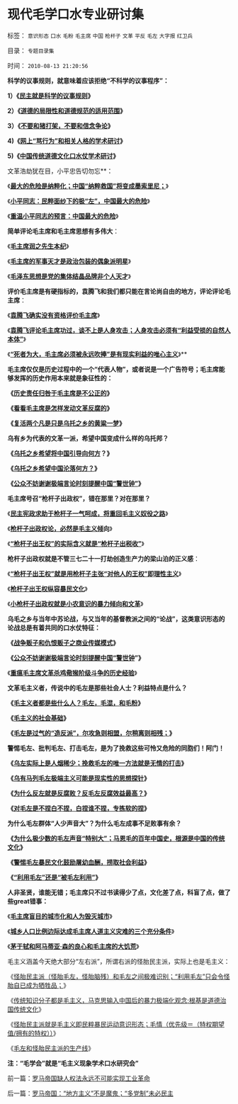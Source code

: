 # 现代毛学口水专业研讨集

标签： `意识形态` `口水` `毛粉` `毛主席` `中国` `枪杆子` `文革` `平反` `毛左` `大字报` `红卫兵` 

目录： `专题目录集`

时间： `2010-08-13 21:20:56`

**科学的议事规则，就意味着应该拒绝“不科学的议事程序”：**

**1）《**[**民主就是科学的议事规则**](../../../2009/6/17/民主就是科学的议事规则.md)**》**

**2）《**[**道德的局限性和道德规范的适用范围**](../../../2009/11/19/道德的局限性和道德规范的适用范围.md)**》**

**3）《**[**不要和猪打架，不要和信念争论**](../../../2009/12/14/和猪打架，和信念争论（不是信仰）.md)**》**

**4)《**[**网上“骂行为”和相关人格的学术研讨**](../../../2010/7/31/网上“骂行为”和相关人格的学术研讨.md)**》**

**5)《[中国传统道德文化口水仗学术研讨](../../../2010/8/6/道德口水文化之学术研讨集.md)》**

文革浩劫犹在目，小平忠告切勿忘**：

《[**最大的危险是纳粹化；中国“纳粹救国”将变成墨索里尼；**](../../../2010/7/10/中国传统愤青崇拜德国纳粹.md)》

《[**小平同志：民粹面纱下的极“左”，中国最大的危险**](http://blog.sina.com.cn/s/blog_5563a64d0100aqn9.html)》

《[**重温小平同志的预言：中国最大的危险**](http://blog.sina.com.cn/s/blog_5563a64d0100bh8x.html)》



**简单评论毛主席和毛主席思想有多伟大**：

《[**毛主席润之先生本纪**](http://hi.baidu.com/darthchn/blog/item/d3308c2bb07111315343c1fc.html)》

《[**毛主席的军事天才是政治包装的偶象派明星**](http://hi.baidu.com/darthchn/blog/item/1258a6310e58f390a9018e8c.html)》

《[**毛泽东思想是党的集体结晶品牌非个人天才**](../../../2009/6/27/毛泽东思想是党的集体结晶品牌非个人天才.md)》



**评价毛主席是有硬指标的，袁腾飞和我们都只能在言论尚自由的地方，评论评论毛主席**：

《[**袁腾飞确实没有资格评价毛主席**](../../../2010/5/24/袁腾飞确实没有资格评价毛主席！散户有胆量赚钱吗？.md)》

《[**袁腾飞评论毛主席功过，谈不上是人身攻击；人身攻击必须有“利益受损的自然人本体”**](../../../2010/5/17/袁腾飞绝没有人身攻击却遭毛派人身攻击.md)》

《[**“死者为大，毛主席必须被永远吹捧”是有现实利益的唯心主义**](../../../2009/7/1/死者为大之唯心和死了的主义.md)》**

**毛主席仅仅是历史过程中的一个“代表人物”，或者说是一个广告符号；毛主席能够发挥的历史作用本来就是象征性的：**

**《**[**历史责任归咎于毛主席是不公正的**](../../../2009/7/5/历史责任归咎于毛主席是不公正的.md)**》**

**《**[**看看毛主席是怎样发动文革反腐的**](../../../2009/7/3/看看毛主席是怎样发动文革反腐的.md)**》**

**《**[**复活两个凡是只是乌托之乡的黄粱一梦**](http://hi.baidu.com/darthchn/blog/item/369488acf4033d004a36d633.html)**》**



**乌有乡为代表的文革一派，希望中国变成什么样的乌托邦？**

**《**[**乌托之乡希望将中国引导向何方**](http://cid-36d976e82bb7123d.spaces.live.com/blog/cns%2136D976E82BB7123D%211586.entry)**？》**

**《**[**乌托之乡希望中国沦落何方？**](http://cid-36d976e82bb7123d.spaces.live.com/blog/cns%2136D976E82BB7123D%211574.entry)**》**

**《**[**公众不妨谢谢极端言论时刻提醒中国“警世钟”**](http://blog.sina.com.cn/s/blog_5563a64d0100dkg7.html)**》**



**毛主席号召“枪杆子出政权”，错在那里？对在那里？**

《[**民主宪政求助于枪杆子一气呵成，将重回毛主义奴役之路**](http://hi.baidu.com/darthchn/blog/item/6c2e2b59047954d39c820484.html)》

《[**枪杆子出政权论，必然是毛主义倾**](../../../2010/5/12/枪杆子保法制；争取民主宪政的更高效率的方式是非暴力.md)**向**》

《[**“枪杆子出王权”的实际含义就是“枪杆子出税收”**](../../../2010/5/11/抢劫的经济含义是生产，物质生产都是“抢劫”.md)》

**枪杆子出政权就是不管三七二十一打劫创造生产力的梁山泊的正义感**：

《[**“枪杆子出王权”就是用枪杆子主张“对他人的王权”即理性主义**](../../../2010/5/11/邪恶的本质是愚蠢！.md)》

《[**枪杆子出王权纵容暴民文化**](../../../2010/5/10/华盛顿不必要品德高尚.md)》

《[**小枪杆子出政权就是小农意识的暴力倾向和文革**](../../../2009/11/12/小农意识的暴力倾向和文革.md)》

**乌毛之乡与当年中苏论战，与又当年的基督教派之间的“论战”，这类意识形态的论战总是有着共同的口水仗特征：**

**《**[**战争贩子和仇恨贩子之商业传媒模式**](http://hi.baidu.com/darthchn/blog/item/ed4ad95838c09f232934f03c.html)**》**

**《**[**公众不妨谢谢极端言论时刻提醒中国“警世钟**](http://blog.sina.com.cn/s/blog_5563a64d0100dkg7.html)**”》**

《[**重瘟毛主席文革杀鸡儆猴阶级斗争的历史经验**](../../../2009/8/6/被杀的猴子和被吓的鸡.md)》

**文革毛主义者，传说中的毛左是那些社会人士？利益特点是什么？**

**《**[**毛主义者都是些什么人？毛左，毛混，和毛粉**](http://blog.sina.com.cn/s/blog_5563a64d0100ekm2.html)**》**

**《**[**毛主义的社会基础**](http://darthvad.blog.sohu.com/132102470.html)**》**

**《**[**毛左是过气的“造反派”，尔攻急则相盟，尔稍离则相残；**](../../../2010/5/13/历史大趋势，人是最根本的社会财富.md)**》**



**警惕毛左、批判毛左、打击毛左，是为了挽救这些可怜又危险的同胞们！阿门！**

**《**[**乌左实际上是人烟稀少；挽救毛左的唯一方法就是无情的打击**](http://cid-36d976e82bb7123d.spaces.live.com/blog/cns%2136D976E82BB7123D%211233.entry)**》**

**《**[**乌有马列毛左极端主义可能是现实性的思想探针**](../../../2009/7/1/可能牛皇马宝的现实性的思想探针.md)**》**

**《**[**为什么反左就是反腐败？反毛左反腐效益最高？**](../../../2009/7/15/为什么反左就是反腐败？反毛左反腐效益最高？.md)**》**

**《**[**对毛左是不捏白不捏，白捏谁不捏，专拣软的捏**](../../../2009/8/25/柿子宜拣软的捏.md)**》**



**为什么毛左群体“人少声音大”？为什么毛左成事不足败事有余？**

**《**[**为什么极少数的毛左声音“特别大”；马恩毛的百年中国史，根源是中国的传统文化**](../../../2010/5/10/马恩毛都是中国传统文化的选择.md)**》**

**《**[**警惕毛左暴民文化鼓励屠幼血酬，捞取社会利益**](../../../2010/4/30/警惕暴民文化鼓励屠幼悲剧，捞取社会利益.md)**》**

**《**[**“利用毛左”还是“被毛左利用”**](http://blog.sina.com.cn/s/blog_5563a64d0100iiqj.html)**》**



**人非圣贤，谁能无错；毛主席只不过书读得少了点，文化差了点，科盲了点，做了些great错事：**

《[**毛主席盲目的城市化和人为毁灭城市**](../../../2009/10/16/人为的城市化和人为毁灭工商业城市.md)》

《[**城乡人口比例边际达成毛主席人道主义灾难的三个充分条件**](../../../2009/8/4/城乡人口比例边际达成人道主义灾难的三个充分条件.md)》

《[**茅于轼和阿马蒂亚·森的良心和毛主席的大饥荒**](../../../2009/8/2/英属孟加拉两次大饥荒和经济学家的良心.md)》

毛主义涵盖今天绝大部分“左右派”，所谓右派的怪胎民主派，实际上也是毛主义：

《[怪胎民主派（怪胎毛左，怪胎脑残）和毛左之间极难识别；“利用毛左”只会令怪胎自已成为牺牲品；](../../../2010/8/16/中国文化不缺“骂街”的英雄.md)》

《[传统知识分子都是毛主义，马克思输入中国后的暴力极端化观念;根基是道德治国传统文化](http://blog.sina.com.cn/s/blog_5563a64d0100kmkr.html)》

《[怪胎民主派就是毛主义即民粹暴民运动意识形态；毛情（优先级＝（特权期望值/拥有的特权））](../../../2010/8/16/“自已作主了”！这就是民主！.md)》

《[毛左和怪胎民主派的生产线](../../../2009/10/25/特权卫士生产线和怪胎民主派.md)》

**注：“毛学会”就是“毛主义现象学术口水研究会”**



前一篇：[罗马帝国缺人权法永远不可能实现工业革命](../../../2010/8/13/罗马帝国缺人权法永远不可能实现工业革命.md)

后一篇：[罗马帝国：“地方主义”不是魔鬼；“多党制”未必民主](../../../2010/8/15/罗马帝国：“地方主义”不是魔鬼；“多党制”未必民主.md)